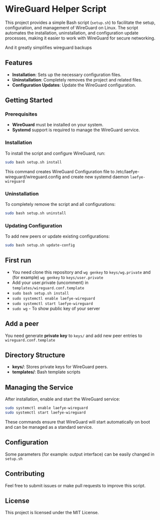 # WireGuard Helper Script

This project provides a simple Bash script (`setup.sh`) to facilitate the setup, configuration, and management of WireGuard on Linux. The script automates the installation, uninstallation, and configuration update processes, making it easier to work with WireGuard for secure networking.

And it greatly simplifies wireguard backups

## Features
- **Installation**: Sets up the necessary configuration files.
- **Uninstallation**: Completely removes the project and related files.
- **Configuration Updates**: Update the WireGuard configuration.

## Getting Started

### Prerequisites
- **WireGuard** must be installed on your system.
- **Systemd** support is required to manage the WireGuard service.

### Installation

To install the script and configure WireGuard, run:
```bash
sudo bash setup.sh install
```

This command creates WireGuard Configuration file to /etc/laefye-wireguard/wireguard.config and create new systemd daemon `laefye-wireguard`

### Uninstallation

To completely remove the script and all configurations:
```bash
sudo bash setup.sh uninstall
```

### Updating Configuration

To add new peers or update existing configurations:
```bash
sudo bash setup.sh update-config
```

## First run
- You need clone this repository and `wg genkey` to `keys/wg.private` and (for example) `wg genkey` to `keys/user.private`
- Add your user.private (uncomment) in `templates/wireguard.conf.template`
- `sudo bash setup.sh install`
- `sudo systemctl enable laefye-wireguard`
- `sudo systemctl start laefye-wireguard`
- `sudo wg` - To show public key of your server

## Add a peer
You need generate **private key** to `keys/` and add new peer entries to `wireguard.conf.template`

## Directory Structure

- **keys/**: Stores private keys for WireGuard peers.
- **templates/**: Bash template scripts

## Managing the Service

After installation, enable and start the WireGuard service:
```bash
sudo systemctl enable laefye-wireguard
sudo systemctl start laefye-wireguard
```

These commands ensure that WireGuard will start automatically on boot and can be managed as a standard service.

## Configuration

Some parameters (for example: output interface) can be easily changed in `setup.sh`

## Contributing

Feel free to submit issues or make pull requests to improve this script.

## License

This project is licensed under the MIT License.
